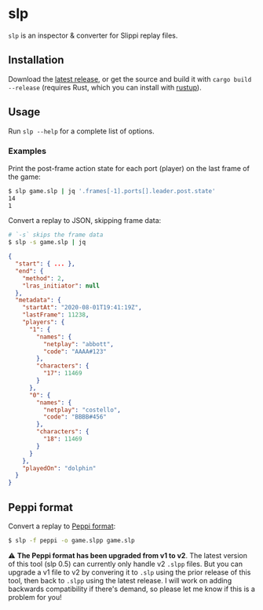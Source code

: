# slp

`slp` is an inspector & converter for Slippi replay files.

## Installation

Download the [latest release](https://github.com/hohav/peppi-slp/releases/latest), or get the source and build it with `cargo build --release` (requires Rust, which you can install with [rustup](https://rustup.rs/)).

## Usage

Run `slp --help` for a complete list of options.

### Examples

Print the post-frame action state for each port (player) on the last frame of the game:

```bash
$ slp game.slp | jq '.frames[-1].ports[].leader.post.state'
14
1
```

Convert a replay to JSON, skipping frame data:

```bash
# `-s` skips the frame data
$ slp -s game.slp | jq
```

```json
{
  "start": { ... },
  "end": {
    "method": 2,
    "lras_initiator": null
  },
  "metadata": {
    "startAt": "2020-08-01T19:41:19Z",
    "lastFrame": 11238,
    "players": {
      "1": {
        "names": {
          "netplay": "abbott",
          "code": "AAAA#123"
        },
        "characters": {
          "17": 11469
        }
      },
      "0": {
        "names": {
          "netplay": "costello",
          "code": "BBBB#456"
        },
        "characters": {
          "18": 11469
        }
      }
    },
    "playedOn": "dolphin"
  }
}
```

## Peppi format

Convert a replay to [Peppi format](https://github.com/hohav/peppi#peppi-format):

```bash
$ slp -f peppi -o game.slpp game.slp
```

⚠️ **The Peppi format has been upgraded from v1 to v2**. The latest version of this tool (slp 0.5) can currently only handle v2 `.slpp` files. But you can upgrade a v1 file to v2 by convering it to `.slp` using the prior release of this tool, then back to `.slpp` using the latest release. I will work on adding backwards compatibility if there's demand, so please let me know if this is a problem for you!
